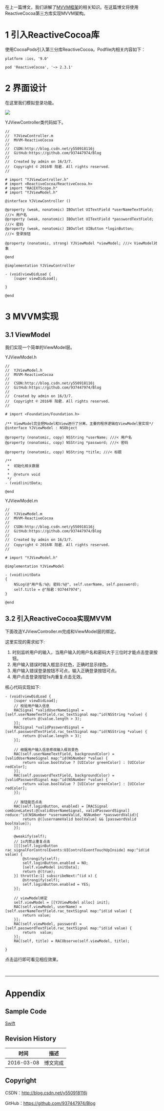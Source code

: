 在上一篇博文，我们讲解了[MVVM框架](https://github.com/937447974/Blog/blob/master/架构设计/MVVM框架.md)的相关知识。在这篇博文将使用ReactiveCocoa第三方库实现MVVM架构。


# 1 引入ReactiveCocoa库

使用CocoaPods引入第三分库ReactiveCocoa。Podfile内相关内容如下：

```pod
platform :ios, '9.0'

pod 'ReactiveCocoa', '~> 2.3.1'
```

# 2 界面设计

在这里我们模拟登录功能。

![](https://raw.githubusercontent.com/937447974/Blog/master/Resources/2016030801.png)

YJViewController类代码如下。

```objc
//
//  YJViewController.m
//  MVVM-ReactiveCocoa
//
//  CSDN:http://blog.csdn.net/y550918116j
//  GitHub:https://github.com/937447974/Blog
//
//  Created by admin on 16/3/7.
//  Copyright © 2016年 阳君. All rights reserved.
//

# import "YJViewController.h"
# import <ReactiveCocoa/ReactiveCocoa.h>
# import "RACEXTScope.h"
# import "YJViewModel.h"

@interface YJViewController ()

@property (weak, nonatomic) IBOutlet UITextField *userNameTextField; ///< 用户名
@property (weak, nonatomic) IBOutlet UITextField *passwordTextField; ///< 密码
@property (weak, nonatomic) IBOutlet UIButton *loginButton;          ///< 登录按钮

@property (nonatomic, strong) YJViewModel *viewModel; ///< ViewModel对象

@end

@implementation YJViewController

- (void)viewDidLoad {
    [super viewDidLoad];
    
}

@end
```

# 3 MVVM实现

## 3.1 ViewModel

我们实现一个简单的ViewModel层。

YJViewModel.h

```objc
//
//  YJViewModel.h
//  MVVM-ReactiveCocoa
//
//  CSDN:http://blog.csdn.net/y550918116j
//  GitHub:https://github.com/937447974/Blog
//
//  Created by admin on 16/3/7.
//  Copyright © 2016年 阳君. All rights reserved.
//

# import <Foundation/Foundation.h>

/** ViewModel完全把Model和View进行了分离，主要的程序逻辑在ViewModel里实现*/
@interface YJViewModel : NSObject

@property (nonatomic, copy) NSString *userName; ///< 用户名
@property (nonatomic, copy) NSString *password; ///< 密码

@property (nonatomic, copy) NSString *title; ///< 标题

/**
 *  初始化相关数据
 *
 *  @return void
 */
- (void)initData;

@end
```

YJViewModel.m

```objc
//
//  YJViewModel.m
//  MVVM-ReactiveCocoa
//
//  CSDN:http://blog.csdn.net/y550918116j
//  GitHub:https://github.com/937447974/Blog
//
//  Created by admin on 16/3/7.
//  Copyright © 2016年 阳君. All rights reserved.
//

# import "YJViewModel.h"

@implementation YJViewModel

- (void)initData
{
    NSLog(@"用户名:%@; 密码:%@", self.userName, self.password);
    self.title = @"阳君：937447974";
}

@end
```

## 3.2 引入ReactiveCocoa实现MVVM

下面改造YJViewController.m完成和ViewModel层的绑定。

这里实现的需求如下:

1. 时刻监听用户的输入，当用户输入的用户名和密码大于三位时才能点击登录按钮。
2. 用户输入错误时输入框显示红色，正确时显示绿色。
3. 用户输入错误登录按钮不可点，输入正确登录按钮可点。
4. 用户点击登录按钮1s内重复点击无效。

核心代码实现如下:

```objc
- (void)viewDidLoad {
    [super viewDidLoad];
    // 校验用户输入信息
    RACSignal *validUserNameSignal = [self.userNameTextField.rac_textSignal map:^id(NSString *value) {
        return @(value.length > 3);
    }];
    RACSignal *validPasswordSignal = [self.passwordTextField.rac_textSignal map:^id(NSString *value) {
        return @(value.length > 3);
    }];
    
    // 根据用户输入信息修改输入框背景色
    RAC(self.userNameTextField, backgroundColor) = [validUserNameSignal map:^id(NSNumber *value) {
        return value.boolValue ? [UIColor greenColor] : [UIColor redColor];
    }];
    RAC(self.passwordTextField, backgroundColor) = [validPasswordSignal map:^id(NSNumber *value) {
        return value.boolValue ? [UIColor greenColor] : [UIColor redColor];
    }];
    
    // 按钮能否点击
    RAC(self.loginButton, enabled) = [RACSignal combineLatest:@[validUserNameSignal, validPasswordSignal] reduce:^id(NSNumber *usernameValid, NSNumber *passwordValid){
        return @([usernameValid boolValue] && [passwordValid boolValue]);
    }];
    
    @weakify(self);
    // 1s内禁止重复点击
    [[[[self.loginButton rac_signalForControlEvents:UIControlEventTouchUpInside] map:^id(id value) {
        @strongify(self);
        self.loginButton.enabled = NO;
        [self.viewModel initData];
        return @(true);
    }] throttle:1] subscribeNext:^(id x) {
        @strongify(self);
        self.loginButton.enabled = YES;
    }];
    
    // viewModel绑定
    self.viewModel = [[YJViewModel alloc] init];
    RAC(self.viewModel, userName) = [self.userNameTextField.rac_textSignal map:^id(id value) {
        return value;
    }];
    RAC(self.viewModel, password) = [self.passwordTextField.rac_textSignal map:^id(id value) {
        return  value;
    }];
    RAC(self, title) = RACObserve(self.viewModel, title);
    
}
```

点击运行即可看见相应效果。

&#160;

----------

# Appendix

## Sample Code

[Swift](https://github.com/937447974/Framework)

## Revision History

| 时间 | 描述 |
| ---- | ---- |
| 2016-03-08 | 博文完成 |

## Copyright

CSDN：http://blog.csdn.net/y550918116j

GitHub：https://github.com/937447974/Blog
